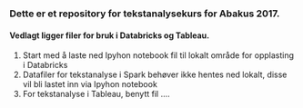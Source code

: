 ### Dette er et repository for tekstanalysekurs for Abakus 2017.  

#### Vedlagt ligger filer for bruk i Databricks og Tableau.

1. Start med å laste ned Ipyhon notebook fil til lokalt område for opplasting i Databricks
2. Datafiler for tekstanalyse i Spark behøver ikke hentes ned lokalt, disse vil bli lastet inn via Ipyhon notebook
3. For tekstanalyse i Tableau, benytt fil ....

